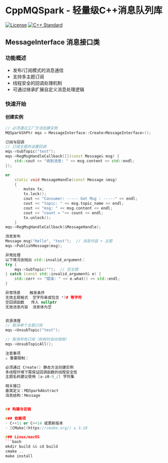 # CppMQSpark - 轻量级C++消息队列库

[![License](https://img.shields.io/badge/license-MIT-blue.svg)](LICENSE)
[![C++ Standard](https://img.shields.io/badge/C++-11/14-blue.svg)](https://en.cppreference.com/)

## MessageInterface 消息接口类

### 功能概述
- 发布/订阅模式的消息通信
- 支持多主题订阅
- 线程安全的回调处理机制
- 可通过继承扩展自定义消息处理逻辑

### 快速开始

#### 创建实例
```cpp
// 必须通过工厂方法创建实例
MQSparkShPtr mqs = MessageInterface::Create<MessageInterface>();

订阅与回调
// 订阅主题并设置回调
mqs->SubTopic("test");
mqs->RegMsgHandleCallback([](const Message& msg) {
    std::cout << "收到消息: " << msg.content << std::endl;
});

or
    static void MessageHandle(const Message &msg)
    {
        mutex tx;
        tx.lock();
        cout << "Consumer: ----- Get Msg : -----" << endl;
        cout << "topic: " << msg.topic_name << endl;
        cout << "msg: " << msg.content << endl;
        cout << "count = "<< count << endl;
        tx.unlock();
    }
mqs->RegMsgHandleCallback(&MessageHandle);

消息发布
Message msg("Hello", "test");  // 消息内容 + 主题
mqs->PublishMessage(msg);

异常处理
以下情况会抛出 std::invalid_argument：
try {
    mqs->SubTopic("");  // 空主题
} catch (const std::invalid_argument& e) {
    std::cerr << "错误: " << e.what() << std::endl;
}

异常场景	触发条件
无效主题格式	空字符串或包含 *?# 等字符
空回调函数	传入 nullptr
无效消息内容	消息体为空


资源清理
// 取消单个主题订阅
mqs->UnsubTopic("test");

// 取消所有订阅（析构时自动调用）
mqs->UnsubTopicAll();

注意事项
⚠️ ​重要限制​：

必须通过 Create() 静态方法创建实例
多线程环境下需保证回调函数的线程安全性
主题名称建议使用 [a-z0-9_/] 字符集

相关接口
基类定义：MQSparkAbstract
消息结构：Message


## 构建与安装

### 依赖项
- C++11 or C++14 或更新版本
- [CMake](https://cmake.org/) ≥ 3.10

### Linux/macOS
```bash
mkdir build && cd build
cmake ..
make install

